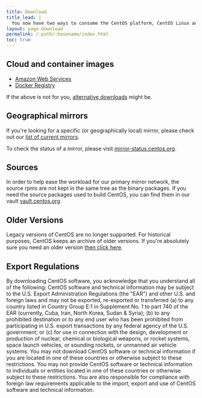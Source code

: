 ```yaml
---
title: Download
title_lead: |
  You now have two ways to consume the CentOS platform, CentOS Linux and CentOS Stream:
layout: page-download
permalink: /:path/:basename/index.html
toc: true
---
```


## Cloud and container images

* [Amazon Web Services](https://aws.amazon.com/marketplace/seller-profile?id=16cb8b03-256e-4dde-8f34-1b0f377efe89)
* [Docker Registry](https://registry.hub.docker.com/_/centos/)

If the above is not for you, [alternative downloads](http://wiki.centos.org/Download) might be.

## Geographical mirrors

If you're looking for a specific (or geographically local) mirror, please check out our [list of current mirrors](/download/mirrors/).

To check the status of a mirror, please visit [mirror-status.centos.org](http://mirror-status.centos.org/).

## Sources

In order to help ease the workload for our primary mirror network, the source
rpms are not kept in the same tree as the binary packages. If you need the
source packages used to build CentOS, you can find them in our vault 
[vault.centos.org](http://vault.centos.org).

## Older Versions

Legacy versions of CentOS are no longer supported. For historical purposes,
CentOS keeps an archive of older versions. If you're absolutely sure you need
an older version [then click here](http://wiki.centos.org/Download).

## Export Regulations

By downloading CentOS software, you acknowledge that you understand all of the
following: CentOS software and technical information may be subject to the U.S.
Export Administration Regulations (the "EAR") and other U.S. and foreign laws
and may not be exported, re-exported or transferred (a) to any country listed
in Country Group E:1 in Supplement No. 1 to part 740 of the EAR (currently,
Cuba, Iran, North Korea, Sudan & Syria); (b) to any prohibited destination or
to any end user who has been prohibited from participating in U.S. export
transactions by any federal agency of the U.S. government; or (c) for use in
connection with the design, development or production of nuclear, chemical or
biological weapons, or rocket systems, space launch vehicles, or sounding
rockets, or unmanned air vehicle systems. You may not download CentOS software
or technical information if you are located in one of these countries or
otherwise subject to these restrictions. You may not provide CentOS software or
technical information to individuals or entities located in one of these
countries or otherwise subject to these restrictions. You are also responsible
for compliance with foreign law requirements applicable to the import, export
and use of CentOS software and technical information.
